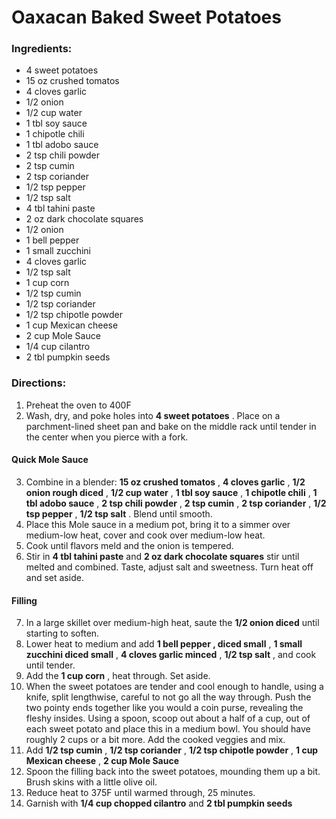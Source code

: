 # Oaxacan Baked Sweet Potatoes 

### Ingredients: 
* 4 sweet potatoes
* 15 oz crushed tomatos
* 4 cloves garlic
* 1/2 onion
* 1/2 cup water
* 1 tbl soy sauce
* 1 chipotle chili
* 1 tbl adobo sauce
* 2 tsp chili powder
* 2 tsp cumin
* 2 tsp coriander
* 1/2 tsp pepper
* 1/2 tsp salt
* 4 tbl tahini paste
* 2 oz dark chocolate squares
* 1/2 onion
* 1 bell pepper
* 1 small zucchini
* 4 cloves garlic
* 1/2 tsp salt
* 1 cup corn
* 1/2 tsp cumin
* 1/2 tsp coriander
* 1/2 tsp chipotle powder
* 1 cup Mexican cheese
* 2 cup Mole Sauce
* 1/4 cup cilantro
* 2 tbl pumpkin seeds

### Directions: 
1. Preheat the oven to 400F 
2. Wash, dry, and poke holes into **4 sweet potatoes** . Place on a parchment-lined sheet pan and bake on the middle rack until tender in the center when you pierce with a fork. 

#### Quick Mole Sauce
3. Combine in a blender: **15 oz crushed tomatos** , **4 cloves garlic** , **1/2 onion rough diced** , **1/2 cup water** , **1 tbl soy sauce** , **1 chipotle chili** , **1 tbl adobo sauce** , **2 tsp chili powder** , **2 tsp cumin** , **2 tsp coriander** , **1/2 tsp pepper** , **1/2 tsp salt** . Blend until smooth. 
4. Place this Mole sauce in a medium pot, bring it to a simmer over medium-low heat, cover and cook over medium-low heat. 
5. Cook until flavors meld and the onion is tempered. 
6. Stir in **4 tbl tahini paste** and **2 oz dark chocolate squares** stir until melted and combined. Taste, adjust salt and sweetness. Turn heat off and set aside. 



#### Filling
7. In a large skillet over medium-high heat, saute the **1/2 onion diced** until starting to soften. 
8. Lower heat to medium and add **1 bell pepper , diced small** , **1 small zucchini diced small** , **4 cloves garlic minced** , **1/2 tsp salt** , and cook until tender. 
9. Add the **1 cup corn** , heat through. Set aside. 
10. When the sweet potatoes are tender and cool enough to handle, using a knife, split lengthwise, careful to not go all the way through. Push the two pointy ends together like you would a coin purse, revealing the fleshy insides. Using a spoon, scoop out about a half of a cup, out of each sweet potato and place this in a medium bowl. You should have roughly 2 cups or a bit more. Add the cooked veggies and mix. 
11. Add **1/2 tsp cumin** , **1/2 tsp coriander** , **1/2 tsp chipotle powder** , **1 cup Mexican cheese** , **2 cup Mole Sauce** 
12. Spoon the filling back into the sweet potatoes, mounding them up a bit. Brush skins with a little olive oil. 
13. Reduce heat to 375F until warmed through, 25 minutes. 
14. Garnish with **1/4 cup chopped cilantro** and **2 tbl pumpkin seeds** 


